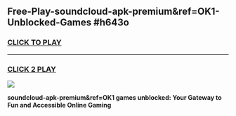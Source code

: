 
## Free-Play-soundcloud-apk-premium&ref=OK1-Unblocked-Games #h643o
<h3>
<a href="https://news.freeplayer.one?title=soundcloud-apk-premium&ref=OK1&ref=8M">CLICK TO PLAY</a></h3>
<hr>

<h3>
<a href="https://news.freeplayer.one?title=soundcloud-apk-premium&ref=OK1&ref=8M">CLICK 2 PLAY</a>
  
</h3>

<a href="https://news.freeplayer.one?title=soundcloud-apk-premium&ref=OK1&ref=8M"><img src="https://clearcache.store/games.png"></a>


**soundcloud-apk-premium&ref=OK1 games unblocked: Your Gateway to Fun and Accessible Online Gaming**
